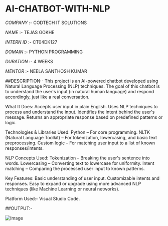 # AI-CHATBOT-WITH-NLP

*COMPANY* :- CODTECH IT SOLUTIONS

*NAME* :- TEJAS GOKHE

*INTERN ID* :- CT04DK127

*DOMAIN* :- PYTHON PROGRAMMING

*DURATION* :- 4 WEEKS

*MENTOR* :- NEELA SANTHOSH KUMAR

##DESCRIPTION:-
This project is an AI-powered chatbot developed using Natural Language Processing (NLP) techniques. The goal of this chatbot is to understand the user's input (in natural human language) and respond accordingly, just like a real conversation.

What It Does:
Accepts user input in plain English.
Uses NLP techniques to process and understand the input.
Identifies the intent behind the user's message.
Returns an appropriate response based on predefined patterns or logic.

Technologies & Libraries Used:
Python – For core programming.
NLTK (Natural Language Toolkit) – For tokenization, lowercasing, and basic text preprocessing.
Custom logic – For matching user input to a list of known responses/intents.

NLP Concepts Used:
Tokenization – Breaking the user's sentence into words.
Lowercasing – Converting text to lowercase for uniformity.
Intent matching – Comparing the processed user input to known patterns.

Key Features:
Basic understanding of user input.
Customizable intents and responses.
Easy to expand or upgrade using more advanced NLP techniques (like Machine Learning or neural networks).

Platform Used:- Visual Studio Code.

##OUTPUT:-

![Image](https://github.com/user-attachments/assets/01c07748-f7fa-4475-9613-a7af93aa6f4d)


